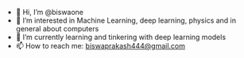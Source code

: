 - 👋 Hi, I’m @biswaone
- 👀 I’m interested in Machine Learning, deep learning, physics and in general about computers
- 🌱 I’m currently learning and tinkering with deep learning models
- 📫 How to reach me: biswaprakash444@gmail.com

<!---
biswaone/biswaone is a ✨ special ✨ repository because its `README.md` (this file) appears on your GitHub profile.
You can click the Preview link to take a look at your changes.
--->
